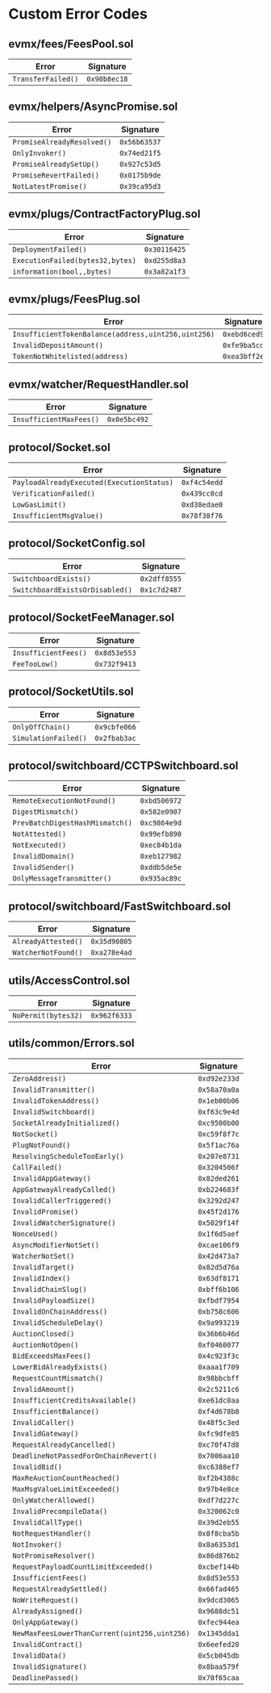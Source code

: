 # Custom Error Codes


## evmx/fees/FeesPool.sol

| Error | Signature |
|-------|-----------|
| `TransferFailed()` | `0x90b8ec18` |

## evmx/helpers/AsyncPromise.sol

| Error | Signature |
|-------|-----------|
| `PromiseAlreadyResolved()` | `0x56b63537` |
| `OnlyInvoker()` | `0x74ed21f5` |
| `PromiseAlreadySetUp()` | `0x927c53d5` |
| `PromiseRevertFailed()` | `0x0175b9de` |
| `NotLatestPromise()` | `0x39ca95d3` |

## evmx/plugs/ContractFactoryPlug.sol

| Error | Signature |
|-------|-----------|
| `DeploymentFailed()` | `0x30116425` |
| `ExecutionFailed(bytes32,bytes)` | `0xd255d8a3` |
| `information(bool,,bytes)` | `0x3a82a1f3` |

## evmx/plugs/FeesPlug.sol

| Error | Signature |
|-------|-----------|
| `InsufficientTokenBalance(address,uint256,uint256)` | `0xebd6ced9` |
| `InvalidDepositAmount()` | `0xfe9ba5cd` |
| `TokenNotWhitelisted(address)` | `0xea3bff2e` |

## evmx/watcher/RequestHandler.sol

| Error | Signature |
|-------|-----------|
| `InsufficientMaxFees()` | `0x0e5bc492` |

## protocol/Socket.sol

| Error | Signature |
|-------|-----------|
| `PayloadAlreadyExecuted(ExecutionStatus)` | `0xf4c54edd` |
| `VerificationFailed()` | `0x439cc0cd` |
| `LowGasLimit()` | `0xd38edae0` |
| `InsufficientMsgValue()` | `0x78f38f76` |

## protocol/SocketConfig.sol

| Error | Signature |
|-------|-----------|
| `SwitchboardExists()` | `0x2dff8555` |
| `SwitchboardExistsOrDisabled()` | `0x1c7d2487` |

## protocol/SocketFeeManager.sol

| Error | Signature |
|-------|-----------|
| `InsufficientFees()` | `0x8d53e553` |
| `FeeTooLow()` | `0x732f9413` |

## protocol/SocketUtils.sol

| Error | Signature |
|-------|-----------|
| `OnlyOffChain()` | `0x9cbfe066` |
| `SimulationFailed()` | `0x2fbab3ac` |

## protocol/switchboard/CCTPSwitchboard.sol

| Error | Signature |
|-------|-----------|
| `RemoteExecutionNotFound()` | `0xbd506972` |
| `DigestMismatch()` | `0x582e0907` |
| `PrevBatchDigestHashMismatch()` | `0xc9864e9d` |
| `NotAttested()` | `0x99efb890` |
| `NotExecuted()` | `0xec84b1da` |
| `InvalidDomain()` | `0xeb127982` |
| `InvalidSender()` | `0xddb5de5e` |
| `OnlyMessageTransmitter()` | `0x935ac89c` |

## protocol/switchboard/FastSwitchboard.sol

| Error | Signature |
|-------|-----------|
| `AlreadyAttested()` | `0x35d90805` |
| `WatcherNotFound()` | `0xa278e4ad` |

## utils/AccessControl.sol

| Error | Signature |
|-------|-----------|
| `NoPermit(bytes32)` | `0x962f6333` |

## utils/common/Errors.sol

| Error | Signature |
|-------|-----------|
| `ZeroAddress()` | `0xd92e233d` |
| `InvalidTransmitter()` | `0x58a70a0a` |
| `InvalidTokenAddress()` | `0x1eb00b06` |
| `InvalidSwitchboard()` | `0xf63c9e4d` |
| `SocketAlreadyInitialized()` | `0xc9500b00` |
| `NotSocket()` | `0xc59f8f7c` |
| `PlugNotFound()` | `0x5f1ac76a` |
| `ResolvingScheduleTooEarly()` | `0x207e8731` |
| `CallFailed()` | `0x3204506f` |
| `InvalidAppGateway()` | `0x82ded261` |
| `AppGatewayAlreadyCalled()` | `0xb224683f` |
| `InvalidCallerTriggered()` | `0x3292d247` |
| `InvalidPromise()` | `0x45f2d176` |
| `InvalidWatcherSignature()` | `0x5029f14f` |
| `NonceUsed()` | `0x1f6d5aef` |
| `AsyncModifierNotSet()` | `0xcae106f9` |
| `WatcherNotSet()` | `0x42d473a7` |
| `InvalidTarget()` | `0x82d5d76a` |
| `InvalidIndex()` | `0x63df8171` |
| `InvalidChainSlug()` | `0xbff6b106` |
| `InvalidPayloadSize()` | `0xfbdf7954` |
| `InvalidOnChainAddress()` | `0xb758c606` |
| `InvalidScheduleDelay()` | `0x9a993219` |
| `AuctionClosed()` | `0x36b6b46d` |
| `AuctionNotOpen()` | `0xf0460077` |
| `BidExceedsMaxFees()` | `0x4c923f3c` |
| `LowerBidAlreadyExists()` | `0xaaa1f709` |
| `RequestCountMismatch()` | `0x98bbcbff` |
| `InvalidAmount()` | `0x2c5211c6` |
| `InsufficientCreditsAvailable()` | `0xe61dc0aa` |
| `InsufficientBalance()` | `0xf4d678b8` |
| `InvalidCaller()` | `0x48f5c3ed` |
| `InvalidGateway()` | `0xfc9dfe85` |
| `RequestAlreadyCancelled()` | `0xc70f47d8` |
| `DeadlineNotPassedForOnChainRevert()` | `0x7006aa10` |
| `InvalidBid()` | `0xc6388ef7` |
| `MaxReAuctionCountReached()` | `0xf2b4388c` |
| `MaxMsgValueLimitExceeded()` | `0x97b4e8ce` |
| `OnlyWatcherAllowed()` | `0xdf7d227c` |
| `InvalidPrecompileData()` | `0x320062c0` |
| `InvalidCallType()` | `0x39d2eb55` |
| `NotRequestHandler()` | `0x8f8cba5b` |
| `NotInvoker()` | `0x8a6353d1` |
| `NotPromiseResolver()` | `0x86d876b2` |
| `RequestPayloadCountLimitExceeded()` | `0xcbef144b` |
| `InsufficientFees()` | `0x8d53e553` |
| `RequestAlreadySettled()` | `0x66fad465` |
| `NoWriteRequest()` | `0x9dcd3065` |
| `AlreadyAssigned()` | `0x9688dc51` |
| `OnlyAppGateway()` | `0xfec944ea` |
| `NewMaxFeesLowerThanCurrent(uint256,uint256)` | `0x1345dda1` |
| `InvalidContract()` | `0x6eefed20` |
| `InvalidData()` | `0x5cb045db` |
| `InvalidSignature()` | `0x8baa579f` |
| `DeadlinePassed()` | `0x70f65caa` |
